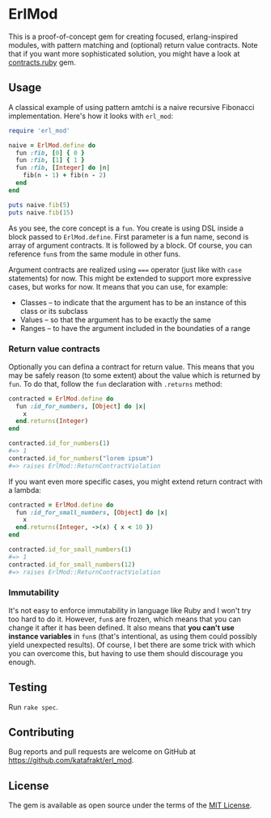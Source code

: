 # ErlMod

This is a proof-of-concept gem for creating focused, erlang-inspired modules, with pattern matching and (optional) return value contracts. Note that if you want more sophisticated solution, you might have a look at [contracts.ruby](https://github.com/egonSchiele/contracts.ruby) gem.

## Usage

A classical example of using pattern amtchi is a naive recursive Fibonacci implementation. Here's how it looks with `erl_mod`:

```ruby
require 'erl_mod'

naive = ErlMod.define do
  fun :fib, [0] { 0 }
  fun :fib, [1] { 1 }
  fun :fib, [Integer] do |n|
    fib(n - 1) + fib(n - 2)
  end
end

puts naive.fib(5)
puts naive.fib(15)
```

As you see, the core concept is a `fun`. You create is using DSL inside a block passed to `ErlMod.define`. First parameter is a fun name, second is array of argument contracts. It is followed by a block. Of course, you can reference `fun`s from the same module in other funs.

Argument contracts are realized using `===` operator (just like with `case` statements) for now. This might be extended to support more expressive cases, but works for now. It means that you can use, for example:

* Classes – to indicate that the argument has to be an instance of this class or its subclass
* Values – so that the argument has to be exactly the same
* Ranges – to have the argument included in the boundaties of a range

### Return value contracts

Optionally you can defina a contract for return value. This means that you may be safely reason (to some extent) about the value which is returned by `fun`. To do that, follow the `fun` declaration with `.returns` method:

```ruby
contracted = ErlMod.define do
  fun :id_for_numbers, [Object] do |x|
    x
  end.returns(Integer)
end

contracted.id_for_numbers(1)
#=> 1
contracted.id_for_numbers("lorem ipsum")
#=> raises ErlMod::ReturnContractViolation
```

If you want even more specific cases, you might extend return contract with a lambda:

```ruby
contracted = ErlMod.define do
  fun :id_for_small_numbers, [Object] do |x|
    x
  end.returns(Integer, ->(x) { x < 10 })
end

contracted.id_for_small_numbers(1)
#=> 1
contracted.id_for_small_numbers(12)
#=> raises ErlMod::ReturnContractViolation
```

### Immutability

It's not easy to enforce immutability in language like Ruby and I won't try too hard to do it. However, `fun`s are frozen, which means that you can change it after it has been defined. It also means that **you can't use instance variables** in `fun`s (that's intentional, as using them could possibly yield unexpected results). Of course, I bet there are some trick with which you can overcome this, but having to use them should discourage you enough.

## Testing

Run `rake spec`.

## Contributing

Bug reports and pull requests are welcome on GitHub at https://github.com/katafrakt/erl_mod.

## License

The gem is available as open source under the terms of the [MIT License](http://opensource.org/licenses/MIT).
